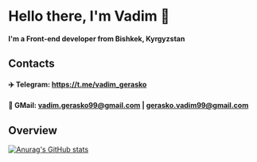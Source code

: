 # Hello there, I'm Vadim 👋
#### I'm a Front-end developer from Bishkek, Kyrgyzstan
## Contacts
#### :airplane: Telegram: https://t.me/vadim_gerasko 
#### :email: GMail: vadim.gerasko99@gmail.com | gerasko.vadim99@gmail.com
## Overview
[![Anurag's GitHub stats](https://github-readme-stats.vercel.app/api?username=Gerasko-Vadim)](https://github.com/anuraghazra/github-readme-stats)

<!--
**Gerasko-Vadim/Gerasko-Vadim** is a ✨ _special_ ✨ repository because its `README.md` (this file) appears on your GitHub profile.

Here are some ideas to get you started:

- 🔭 I’m currently working on ...
- 🌱 I’m currently learning ...
- 👯 I’m looking to collaborate on ...
- 🤔 I’m looking for help with ...
- 💬 Ask me about ...
- 📫 How to reach me: ...
- 😄 Pronouns: ...
- ⚡ Fun fact: ...
-->

